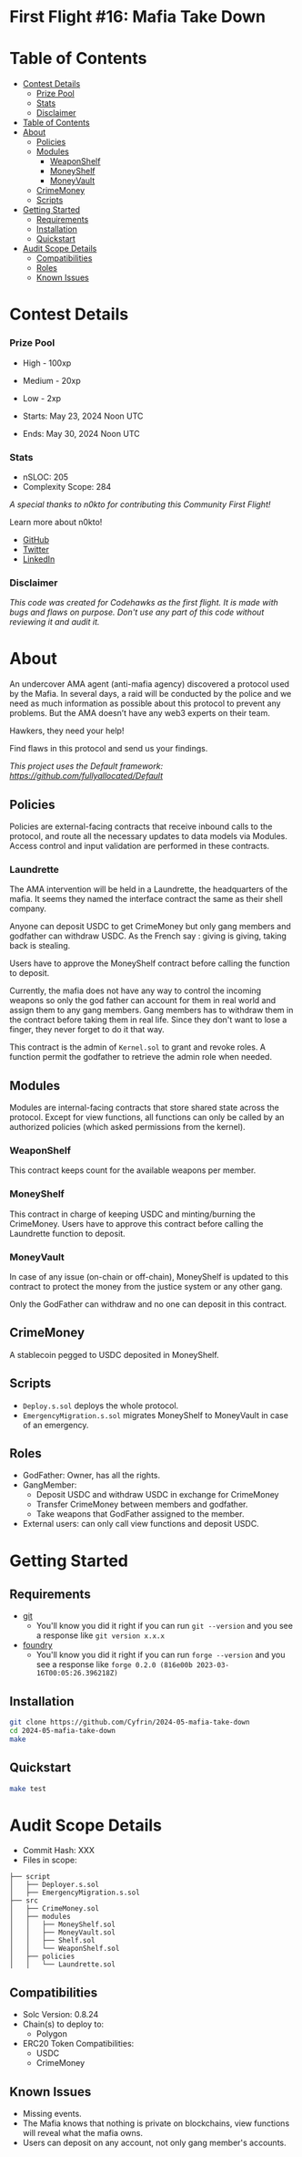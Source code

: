 
# First Flight #16: Mafia Take Down

# Table of Contents

- [Contest Details](#contest-details)
    - [Prize Pool](#prize-pool)
    - [Stats](#stats)
    - [Disclaimer](#disclaimer)
- [Table of Contents](#table-of-contents)
- [About](#about)
  - [Policies](#policies)
  - [Modules](#modules)
    - [WeaponShelf](#weaponshelf)
    - [MoneyShelf](#moneyshelf)
    - [MoneyVault](#moneyvault)
  - [CrimeMoney](#crimemoney)
  - [Scripts](#scripts)
- [Getting Started](#getting-started)
  - [Requirements](#requirements)
  - [Installation](#installation)
  - [Quickstart](#quickstart)
- [Audit Scope Details](#audit-scope-details)
  - [Compatibilities](#compatibilities)
  - [Roles](#roles)
  - [Known Issues](#known-issues)

# Contest Details

### Prize Pool

- High - 100xp
- Medium - 20xp
- Low - 2xp

- Starts: May 23, 2024 Noon UTC
- Ends: May 30, 2024 Noon UTC

### Stats

- nSLOC: 205
- Complexity Scope: 284

[//]: # (contest-details-open)

_A special thanks to n0kto for contributing this Community First Flight!_

Learn more about n0kto!
- [GitHub](https://github.com/n0kto)
- [Twitter](https://x.com/n0kto)
- [LinkedIn](https://www.linkedin.com/in/axel-leloup-659a15155/)

### Disclaimer

_This code was created for Codehawks as the first flight. It is made with bugs and flaws on purpose._
_Don't use any part of this code without reviewing it and audit it._

# About

An undercover AMA agent (anti-mafia agency) discovered a protocol used by the Mafia. In several days, a raid will be conducted by the police and we need as much information as possible about this protocol to prevent any problems. But the AMA doesn’t have any web3 experts on their team.

Hawkers, they need your help!

Find flaws in this protocol and send us your findings.

_This project uses the Default framework: https://github.com/fullyallocated/Default_

## Policies

Policies are external-facing contracts that receive inbound calls to the protocol, and route all the necessary updates to data models via Modules. Access control and input validation are performed in these contracts.

### Laundrette

The AMA intervention will be held in a Laundrette, the headquarters of the mafia. It seems they named the interface contract the same as their shell company.

Anyone can deposit USDC to get CrimeMoney but only gang members and godfather can withdraw USDC. As the French say : giving is giving, taking back is stealing.

Users have to approve the MoneyShelf contract before calling the function to deposit.

Currently, the mafia does not have any way to control the incoming weapons so only the god father can account for them in real world and assign them to any gang members. Gang members has to withdraw them in the contract before taking them in real life. Since they don't want to lose a finger, they never forget to do it that way.

This contract is the admin of `Kernel.sol` to grant and revoke roles.
A function permit the godfather to retrieve the admin role when needed.

## Modules

Modules are internal-facing contracts that store shared state across the protocol.
Except for view functions, all functions can only be called by an authorized policies (which asked permissions from the kernel).

### WeaponShelf

This contract keeps count for the available weapons per member.

### MoneyShelf

This contract in charge of keeping USDC and minting/burning the CrimeMoney.
Users have to approve this contract before calling the Laundrette function to deposit.

### MoneyVault

In case of any issue (on-chain or off-chain), MoneyShelf is updated to this contract to protect the money from the justice system or any other gang.

Only the GodFather can withdraw and no one can deposit in this contract.

## CrimeMoney

A stablecoin pegged to USDC deposited in MoneyShelf.

## Scripts

- `Deploy.s.sol` deploys the whole protocol.
- `EmergencyMigration.s.sol` migrates MoneyShelf to MoneyVault in case of an emergency.

## Roles

- GodFather: Owner, has all the rights.
- GangMember:
  - Deposit USDC and withdraw USDC in exchange for CrimeMoney
  - Transfer CrimeMoney between members and godfather.
  - Take weapons that GodFather assigned to the member.
- External users: can only call view functions and deposit USDC.

[//]: # (contest-details-close)

[//]: # (getting-started-open)

# Getting Started

## Requirements

- [git](https://git-scm.com/book/en/v2/Getting-Started-Installing-Git)
  - You'll know you did it right if you can run `git --version` and you see a response like `git version x.x.x`
- [foundry](https://getfoundry.sh/)
  - You'll know you did it right if you can run `forge --version` and you see a response like `forge 0.2.0 (816e00b 2023-03-16T00:05:26.396218Z)`
  <!-- Additional requirements here -->

## Installation

```bash
git clone https://github.com/Cyfrin/2024-05-mafia-take-down
cd 2024-05-mafia-take-down
make
```

## Quickstart

```bash
make test
```

[//]: # (getting-started-close)

[//]: # (scope-open)

# Audit Scope Details

- Commit Hash: XXX
- Files in scope:

```
├── script
│   ├── Deployer.s.sol
│   ├── EmergencyMigration.s.sol
├── src
│   ├── CrimeMoney.sol
│   ├── modules
│   │   ├── MoneyShelf.sol
│   │   ├── MoneyVault.sol
│   │   ├── Shelf.sol
│   │   └── WeaponShelf.sol
│   ├── policies
│   │   └── Laundrette.sol
```

## Compatibilities

- Solc Version: 0.8.24
- Chain(s) to deploy to:
  - Polygon
- ERC20 Token Compatibilities:
  - USDC
  - CrimeMoney

[//]: # (scope-close)

[//]: # (known-issues-open)

## Known Issues

- Missing events.
- The Mafia knows that nothing is private on blockchains, view functions will reveal what the mafia owns.
- Users can deposit on any account, not only gang member's accounts.

[//]: # (known-issues-close)
